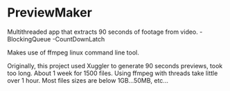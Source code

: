 # PreviewMaker

Multithreaded app that extracts 90 seconds of footage from video.
-BlockingQueue
-CountDownLatch

Makes use of ffmpeg linux command line tool.

Originally, this project used Xuggler to generate 90 seconds previews, took too long.
About 1 week for 1500 files. Using ffmpeg with threads take little over 1 hour. Most files sizes are below 1GB...50MB, etc...

